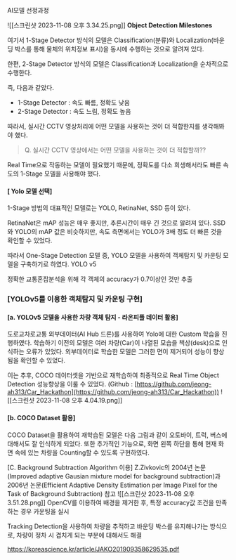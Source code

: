 AI모델 선정과정

![[스크린샷 2023-11-08 오후 3.34.25.png]]
**Object Detection Milestones**  

여기서 1-Stage Detector 방식의 모델은 Classification(분류)와 Localization(바운딩 박스를 통해 물체의 위치정보 표시)을 동시에 수행하는 것으로 알려져 있다.

한편, 2-Stage Detector 방식의 모델은 Classification과 Localization을 순차적으로 수행한다.

즉, 다음과 같았다.

- 1-Stage Detector : 속도 빠름, 정확도 낮음
- 2-Stage Detector : 속도 느림, 정확도 높음

따라서, 실시간 CCTV 영상처리에 어떤 모델을 사용하는 것이 더 적합한지를 생각해봐야 했다.

> Q. 실시간 CCTV 영상에서는 어떤 모델을 사용하는 것이 더 적합할까??

Real Time으로 작동하는 모델이 필요했기 때문에, 정확도를 다소 희생해서라도 빠른 속도의 1-Stage 모델을 사용해야 했다.
#### [ Yolo 모델 선택]

1-Stage 방법의 대표적인 모델로는 YOLO, RetinaNet, SSD 등이 있다.

RetinaNet은 mAP 성능은 매우 좋지만, 추론시간이 매우 긴 것으로 알려져 있다. SSD와 YOLO의 mAP 값은 비슷하지만, 속도 측면에서는 YOLO가 3배 정도 더 빠른 것을 확인할 수 있었다.

따라서 One-Stage Detection 모델 중, YOLO 모델을 사용하여 객체탐지 및 카운팅 모델을 구축하기로 하였다.
YOLO v5


정확한 교통혼잡분석을 위해 각 객체의 accuracy가 0.7이상인 것만 추출

### [YOLOv5를 이용한 객체탐지 및 카운팅 구현]

#### [a. YOLOv5 모델을 사용한 차량 객체 탐지 - 라온피플 데이터 활용]

도로교차로교통 외부데이터(AI Hub 드론)를 사용하여 Yolo에 대한 Custom 학습을 진행하였다. 학습하기 이전의 모델은 여러 차량(Car)이 나열된 모습을 책상(desk)으로 인식하는 오류가 있었다. 외부데이터로 학습한 모델은 그러한 면이 제거되어 성능이 향상됨을 확인할 수 있었다.

이는 추후, COCO 데이터셋을 기반으로 재학습하여 최종적으로 Real Time Object Detection 성능향상을 이룰 수 있었다. (Github : [https://github.com/jeong-ah313/Car_Hackathon](https://github.com/jeong-ah313/Car_Hackathon))
![[스크린샷 2023-11-08 오후 4.04.19.png]]
#### [b. COCO Dataset 활용]

COCO Dataset을 활용하여 재학습된 모델은 다음 그림과 같이 오토바이, 트럭, 버스에 대해서도 잘 인식하게 되었다. 또한 추가적인 기능으로, 화면 왼쪽 하단을 통해 현재 화면 속에 있는 차량을 Counting할 수 있도록 구현하였다.

[C. Background Subtraction Algorithm 이용]
Z.Zivkovic의 2004년 논문(Improved adaptive Gausian mixture model for background subtraction)과 2006년 논문(Efficient Adaptive Density Estimation per Image Pixel for the Task of Background Subtraction) 참고
![[스크린샷 2023-11-08 오후 3.51.28.png]]
OpenCV를 이용하여 배경을 제거한 후, 특정 accuracy값 조건을 만족하는 경우 카운팅을 실시

Tracking Detection을 사용하여 차량을 추적하고 바운딩 박스를 유지해나가는 방식으로, 차량이 정차 시 겹치게 되는 부분에 대해서도 해결

https://koreascience.kr/article/JAKO201909358629535.pdf